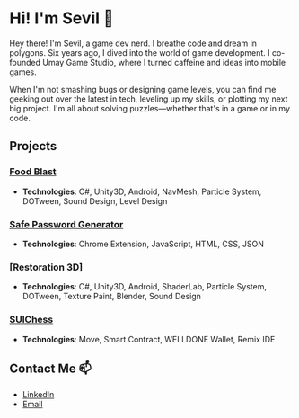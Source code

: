 # Hi! I'm Sevil 👋

Hey there! I'm Sevil, a game dev nerd. I breathe code and dream in polygons. Six years ago, I dived into the world of game development. I co-founded Umay Game Studio, where I turned caffeine and ideas into mobile games.

When I'm not smashing bugs or designing game levels, you can find me geeking out over the latest in tech, leveling up my skills, or plotting my next big project. I'm all about solving puzzles—whether that's in a game or in my code.


## Projects

### [Food Blast](https://github.com/sevilerdal/FoodBlast)
- **Technologies**: C#, Unity3D, Android, NavMesh, Particle System, DOTween, Sound Design, Level Design

### [Safe Password Generator](https://github.com/sevilerdal/SafePasswordGenerator)
- **Technologies**: Chrome Extension, JavaScript, HTML, CSS, JSON

### [Restoration 3D]
- **Technologies**: C#, Unity3D, Android, ShaderLab, Particle System, DOTween, Texture Paint, Blender, Sound Design

### [SUIChess](https://github.com/sevilerdal/MoveOnSui-Project)
- **Technologies**: Move, Smart Contract, WELLDONE Wallet, Remix IDE


## Contact Me 📫
- [LinkedIn](https://www.linkedin.com/in/sevil-erdal/)
- [Email](mailto:sevil.ozgur.erdal@gmail.com)
